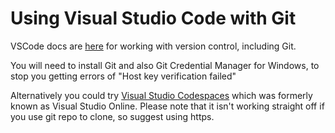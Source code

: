 # Using Visual Studio Code with Git

VSCode docs are [here](https://code.visualstudio.com/docs/editor/versioncontrol) for working with version control, including Git.

You will need to install Git and also Git Credential Manager for Windows, to stop you getting errors of "Host key verification failed"

Alternatively you could try [Visual Studio Codespaces](https://visualstudio.microsoft.com/services/visual-studio-online/) which was formerly known as Visual Studio Online. Please note that it isn't working straight off if you use git repo to clone, so suggest using https.